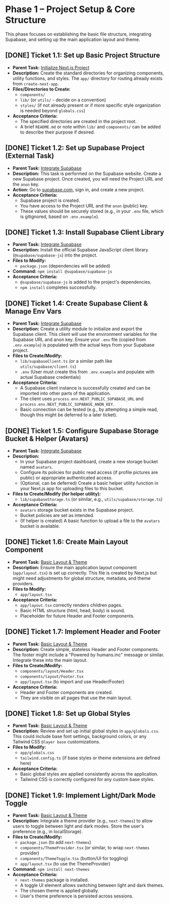 # Phase 1 – Project Setup & Core Structure

This phase focuses on establishing the basic file structure, integrating Supabase, and setting up the main application layout and theme.

## [DONE] Ticket 1.1: Set up Basic Project Structure

- **Parent Task:** [Initialize Next.js Project](roadmap.md#phase-1-project-setup--core-structure)
- **Description:** Create the standard directories for organizing components, utility functions, and styles. The `app/` directory for routing already exists from `create-next-app`.
- **Files/Directories to Create:**
  - `components/`
  - `lib/` (or `utils/` - decide on a convention)
  - `styles/` (if not already present or if more specific style organization is needed beyond `globals.css`)
- **Acceptance Criteria:**
  - The specified directories are created in the project root.
  - A brief `README.md` or note within `lib/` and `components/` can be added to describe their purpose if desired.

## [DONE] Ticket 1.2: Set up Supabase Project (External Task)

- **Parent Task:** [Integrate Supabase](roadmap.md#phase-1-project-setup--core-structure)
- **Description:** This task is performed on the Supabase website. Create a new Supabase project. Once created, you will need the Project URL and the `anon` key.
- **Action:** Go to [supabase.com](https://supabase.com/), sign in, and create a new project.
- **Acceptance Criteria:**
  - Supabase project is created.
  - You have access to the Project URL and the `anon` (public) key.
  - These values should be securely stored (e.g., in your `.env` file, which is gitignored, based on `.env.example`).

## [DONE] Ticket 1.3: Install Supabase Client Library

- **Parent Task:** [Integrate Supabase](roadmap.md#phase-1-project-setup--core-structure)
- **Description:** Install the official Supabase JavaScript client library (`@supabase/supabase-js`) into the project.
- **Files to Modify:**
  - `package.json` (dependencies will be added)
- **Command:** `npm install @supabase/supabase-js`
- **Acceptance Criteria:**
  - `@supabase/supabase-js` is added to the project's dependencies.
  - `npm install` completes successfully.

## [DONE] Ticket 1.4: Create Supabase Client & Manage Env Vars

- **Parent Task:** [Integrate Supabase](roadmap.md#phase-1-project-setup--core-structure)
- **Description:** Create a utility module to initialize and export the Supabase client. This client will use the environment variables for the Supabase URL and anon key. Ensure your `.env` file (copied from `.env.example`) is populated with the actual keys from your Supabase project.
- **Files to Create/Modify:**
  - `lib/supabaseClient.ts` (or a similar path like `utils/supabase/client.ts`)
  - `.env` (User must create this from `.env.example` and populate with actual Supabase credentials)
- **Acceptance Criteria:**
  - A Supabase client instance is successfully created and can be imported into other parts of the application.
  - The client uses `process.env.NEXT_PUBLIC_SUPABASE_URL` and `process.env.NEXT_PUBLIC_SUPABASE_ANON_KEY`.
  - Basic connection can be tested (e.g., by attempting a simple read, though this might be deferred to a later ticket).

## [DONE] Ticket 1.5: Configure Supabase Storage Bucket & Helper (Avatars)

- **Parent Task:** [Integrate Supabase](roadmap.md#phase-1-project-setup--core-structure)
- **Description:**
  - In your Supabase project dashboard, create a new storage bucket named `avatars`.
  - Configure its policies for public read access (if profile pictures are public) or appropriate authenticated access.
  - (Optional, can be deferred) Create a basic helper utility function in your Next.js app for uploading files to this bucket.
- **Files to Create/Modify (for helper utility):**
  - `lib/supabaseStorage.ts` (or similar, e.g., `utils/supabase/storage.ts`)
- **Acceptance Criteria:**
  - `avatars` storage bucket exists in the Supabase project.
  - Bucket policies are set as intended.
  - (If helper is created) A basic function to upload a file to the `avatars` bucket is available.

## [DONE] Ticket 1.6: Create Main Layout Component

- **Parent Task:** [Basic Layout & Theme](roadmap.md#phase-1-project-setup--core-structure)
- **Description:** Ensure the main application layout component (`app/layout.tsx`) is set up correctly. This file is created by Next.js but might need adjustments for global structure, metadata, and theme providers.
- **Files to Modify:**
  - `app/layout.tsx`
- **Acceptance Criteria:**
  - `app/layout.tsx` correctly renders children pages.
  - Basic HTML structure (html, head, body) is sound.
  - Placeholder for future Header and Footer components.

## [DONE] Ticket 1.7: Implement Header and Footer

- **Parent Task:** [Basic Layout & Theme](roadmap.md#phase-1-project-setup--core-structure)
- **Description:** Create simple, stateless Header and Footer components. The footer might include a "Powered by humans.inc" message or similar. Integrate these into the main layout.
- **Files to Create/Modify:**
  - `components/layout/Header.tsx`
  - `components/layout/Footer.tsx`
  - `app/layout.tsx` (to import and use Header/Footer)
- **Acceptance Criteria:**
  - Header and Footer components are created.
  - They are visible on all pages that use the main layout.

## [DONE] Ticket 1.8: Set up Global Styles

- **Parent Task:** [Basic Layout & Theme](roadmap.md#phase-1-project-setup--core-structure)
- **Description:** Review and set up initial global styles in `app/globals.css`. This could include base font settings, background colors, or any Tailwind CSS `@layer base` customizations.
- **Files to Modify:**
  - `app/globals.css`
  - `tailwind.config.ts` (if base styles or theme extensions are defined here)
- **Acceptance Criteria:**
  - Basic global styles are applied consistently across the application.
  - Tailwind CSS is correctly configured for any custom base styles.

## [DONE] Ticket 1.9: Implement Light/Dark Mode Toggle

- **Parent Task:** [Basic Layout & Theme](roadmap.md#phase-1-project-setup--core-structure)
- **Description:** Integrate a theme provider (e.g., `next-themes`) to allow users to toggle between light and dark modes. Store the user's preference (e.g., in localStorage).
- **Files to Create/Modify:**
  - `package.json` (to add `next-themes`)
  - `components/ThemeProvider.tsx` (or similar, to wrap `next-themes` provider)
  - `components/ThemeToggle.tsx` (button/UI for toggling)
  - `app/layout.tsx` (to use the ThemeProvider)
- **Command:** `npm install next-themes`
- **Acceptance Criteria:**
  - `next-themes` package is installed.
  - A toggle UI element allows switching between light and dark themes.
  - The chosen theme is applied globally.
  - User's theme preference is persisted across sessions.

